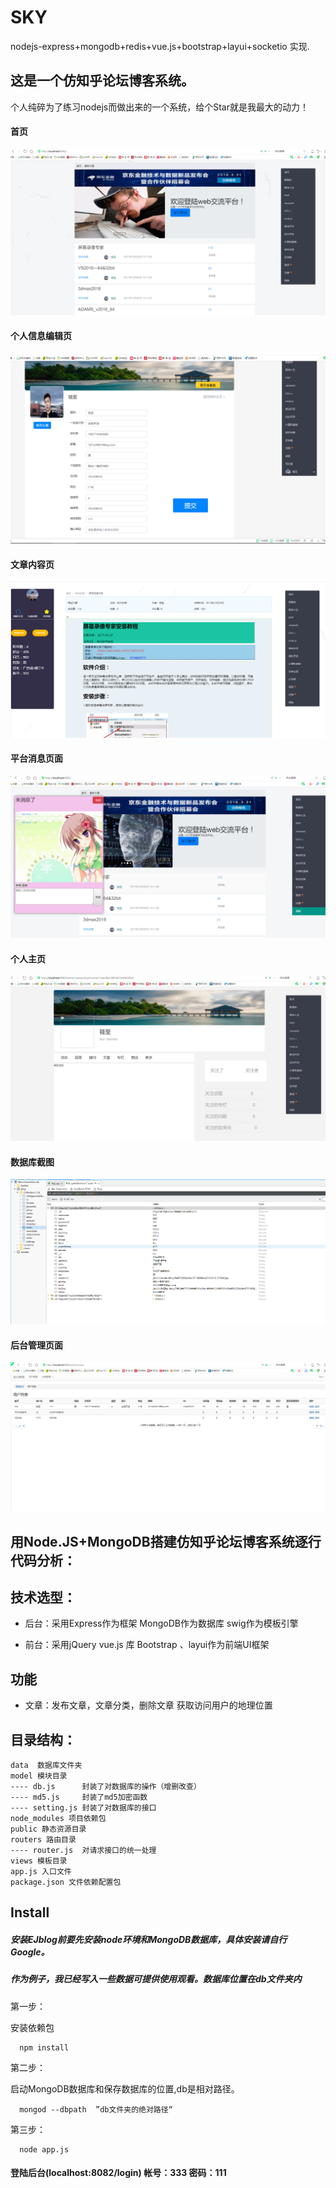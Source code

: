 # SKY
nodejs-express+mongodb+redis+vue.js+bootstrap+layui+socketio 实现.



## 这是一个仿知乎论坛博客系统。

个人纯碎为了练习nodejs而做出来的一个系统，给个Star就是我最大的动力！


#### 首页

![](https://raw.githubusercontent.com/huanghzimj/Blog/master/demo/ford-img/index.png)



#### 个人信息编辑页

![](https://raw.githubusercontent.com/huanghzimj/Blog/master/demo/ford-img/jianli.png)

#### 文章内容页

![](https://raw.githubusercontent.com/huanghzimj/Blog/master/demo/ford-img/neirong.png)

#### 平台消息页面

![](https://raw.githubusercontent.com/huanghzimj/Blog/master/demo/ford-img/message.png)

#### 个人主页

![](https://raw.githubusercontent.com/huanghzimj/Blog/master/demo/ford-img/zhuye.png)


#### 数据库截图

![](https://raw.githubusercontent.com/huanghzimj/Blog/master/demo/ford-img/sql.png)

#### 后台管理页面

![](https://raw.githubusercontent.com/huanghzimj/Blog/master/demo/ford-img/admin.png)

## 用Node.JS+MongoDB搭建仿知乎论坛博客系统逐行代码分析：


## 技术选型：

* 后台：采用Express作为框架 MongoDB作为数据库 swig作为模板引擎  

* 前台：采用jQuery vue.js 库 Bootstrap 、layui作为前端UI框架
 
## 功能

* 文章：发布文章，文章分类，删除文章 获取访问用户的地理位置

## 目录结构：

```
data  数据库文件夹
model 模块目录
---- db.js      封装了对数据库的操作（增删改查）
---- md5.js     封装了md5加密函数
---- setting.js 封装了对数据库的接口
node_modules 项目依赖包
public 静态资源目录
routers 路由目录
---- router.js  对请求接口的统一处理
views 模板目录
app.js 入口文件
package.json 文件依赖配置包
```

## Install

##### 安装EJblog前要先安装node环境和MongoDB数据库，具体安装请自行Google。

##### 作为例子，我已经写入一些数据可提供使用观看。数据库位置在db文件夹内

第一步：

安装依赖包

```
  npm install
```

第二步：

启动MongoDB数据库和保存数据库的位置,db是相对路径。
```
  mongod --dbpath  ”db文件夹的绝对路径“
```

第三步：

```
  node app.js
```
#### 登陆后台(localhost:8082/login) 帐号：333 密码：111
